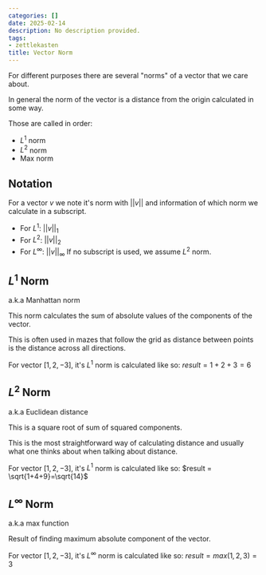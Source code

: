 ```yaml
---
categories: []
date: 2025-02-14
description: No description provided.
tags:
- zettlekasten
title: Vector Norm
---
```


For different purposes there are several "norms" of a vector that we care about. 

In general the norm of the vector is a distance from the origin calculated in some way. 

Those are called in order:

- $L^{1}$ norm
- $L^{2}$ norm
- Max norm

## Notation

For a vector $v$ we note it's norm with $||v||$ and information of which norm we calculate in a subscript.

- For $L^1$: $||v||_1$
- For $L^2$: $||v||_2$
- For $L^\infty$: $||v||_\infty$
If no subscript is used, we assume $L^2$ norm.

## $L^1$ Norm

a.k.a Manhattan norm

This norm calculates the sum of absolute values of the components of the vector.

This is often used in mazes that follow the grid as distance between points is the distance across all directions.

For vector $[1,2,-3]$, it's $L^1$ norm is calculated like so: $result = 1+2+3=6$ 

## $L^{2}$ Norm

a.k.a Euclidean distance

This is a square root of sum of squared components.

This is the most straightforward way of calculating distance and usually what one thinks about when talking about distance.

For vector $[1,2,-3]$, it's $L^1$ norm is calculated like so: $result = \sqrt{1+4+9}=\sqrt{14}$ 

## $L^\infty$ Norm

a.k.a max function

Result of finding maximum absolute component of the vector.

For vector $[1,2,-3]$, it's $L^\infty$ norm is calculated like so: $result = max(1,2,3)=3$